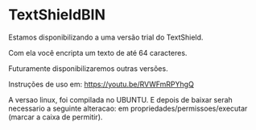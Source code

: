 # TextShieldBIN

Estamos disponibilizando a uma versão trial do TextShield.

Com ela você encripta um texto de até 64 caracteres.

Futuramente disponibilizaremos outras versões.

Instruções de uso em: https://youtu.be/RVWFmRPYhgQ

A versao linux, foi compilada no UBUNTU. E depois de baixar serah necessario a seguinte alteracao: em propriedades/permissoes/executar (marcar a caixa de permitir).
